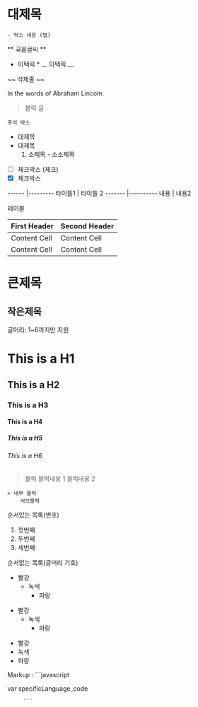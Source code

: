 # 대제목

    - 박스 내용 (탭)


** 굮음글씨 **

* 이텍릭 *
__ 이텍릭 __

~~ 삭제줄 ~~


In the words of Abraham Lincoln:

> 블럭 글

```
주석 박스
```

 - 대제목
 - 대제목
   1. 소제목
            - 소소제목

 - [ ] 체크박스 (체크)
 - [x] 체크박스 

------ |---------
타이틀1 | 타이틀 2
------- |----------
내용    |  내용2

테이블

First Header  | Second Header
------------- | -------------
Content Cell  | Content Cell
Content Cell  | Content Cell

큰제목
=============

작은제목
-------------

글머리: 1~6까지만 지원

# This is a H1
## This is a H2
### This is a H3
#### This is a H4
##### This is a H5
###### This is a H6

> 블럭 
    블럭내용 1
    블럭내용 2

    > 내부 블럭
        서브블럭

순서있는 목록(번호)    
1. 첫번째
2. 두번째
3. 세번째

순서없는 목록(글머리 기호)

* 빨강
  * 녹색
    * 파랑

+ 빨강
  + 녹색
    + 파랑

- 빨강
- 녹색
- 파랑    


Markup : ```javascript

var specificLanguage_code
         
         ```